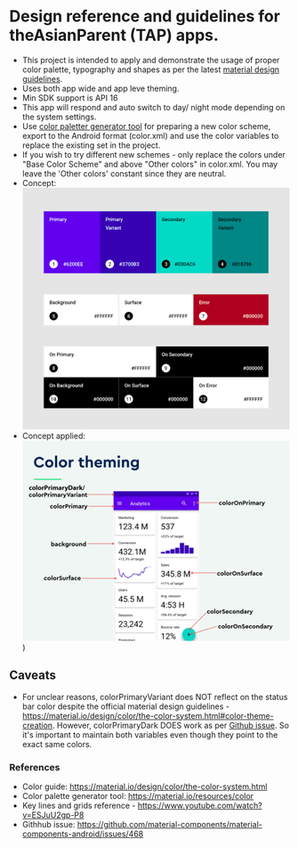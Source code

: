 # Design reference and guidelines for theAsianParent (TAP) apps.

- This project is intended to apply and demonstrate the usage of proper color palette, typography and shapes as per the latest [material design guidelines](https://material.io/design/introduction "material design guidelines").
- Uses both app wide and app leve theming.
- Min SDK support is API 16
- This app will respond and auto switch to day/ night mode depending on the system settings.
- Use [color paletter generator tool](https://material.io/resources/color "generator tool") for preparing a new color scheme, export to the Android format (color.xml) and use the color variables to replace the existing set in the project.
- If you wish to try different new schemes - only replace the colors under "Base Color Scheme" and above "Other colors" in color.xml. You may leave the 'Other colors' constant since they are neutral.
- Concept: ![Alt text](/screens/concept.png?raw=true "Concept")
- Concept applied: ![Alt text](/screens/demo.png?raw=true "Concept applied"))

## Caveats
- For unclear reasons, colorPrimaryVariant does NOT reflect on the status bar color despite the official material design guidelines - https://material.io/design/color/the-color-system.html#color-theme-creation. However, colorPrimaryDark DOES work as per [Github issue](https://github.com/material-components/material-components-android/issues/468 "Github issue"). So it's important to maintain both variables even though they point to the exact same colors.


### References
- Color guide: https://material.io/design/color/the-color-system.html
- Color palette generator tool: https://material.io/resources/color
- Key lines and grids reference - https://www.youtube.com/watch?v=ESJuU2gp-P8
- Githhub issue: https://github.com/material-components/material-components-android/issues/468